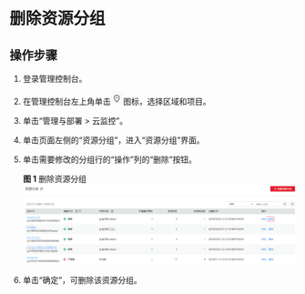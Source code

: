 # 删除资源分组<a name="ZH-CN_TOPIC_0102632354"></a>

## 操作步骤<a name="section17220135318513"></a>

1.  登录管理控制台。
2.  在管理控制台左上角单击![](figures/icon-region.png)图标，选择区域和项目。
3.  单击“管理与部署 \> 云监控”。
4.  单击页面左侧的“资源分组”，进入“资源分组”界面。
5.  单击需要修改的分组行的“操作”列的“删除”按钮。

    **图 1**  删除资源分组<a name="fig416376551"></a>  
    ![](figures/删除资源分组.png "删除资源分组")

6.  单击“确定”，可删除该资源分组。


